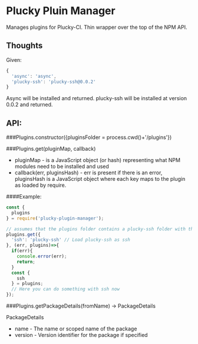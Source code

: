 Plucky Pluin Manager
===

Manages plugins for Plucky-CI.  Thin wrapper over the top of the NPM API.

Thoughts
---

Given:

```javascript
{
  'async': 'async',
  'plucky-ssh': 'plucky-ssh@0.0.2'
}
```

Async will be installed and returned.  plucky-ssh will be installed at version 0.0.2 and returned.

API:
---

###Plugins.constructor({pluginsFolder = process.cwd()+'/plugins'})

###Plugins.get(pluginMap, callback)

 * pluginMap - is a JavaScript object (or hash) representing what NPM modules need to be installed and used
 * callback(err, pluginsHash) - err is present if there is an error, pluginsHash is a JavaScript object where each key maps to the plugin as loaded by require.

####Example:

```javascript
const {
  plugins
} = require('plucky-plugin-manager');

// assumes that the plugins folder contains a plucky-ssh folder with the plugin in it
plugins.get({
  'ssh': 'plucky-ssh' // Load plucky-ssh as ssh
}, (err, plugins)=>{
  if(err){
    console.error(err);
    return;
  }
  const {
    ssh
  } = plugins;
  // Here you can do something with ssh now
});
```

###Plugins.getPackageDetails(fromName) -> PackageDetails

PackageDetails
 * name - The name or scoped name of the package
 * version - Version identifier for the package if specified
